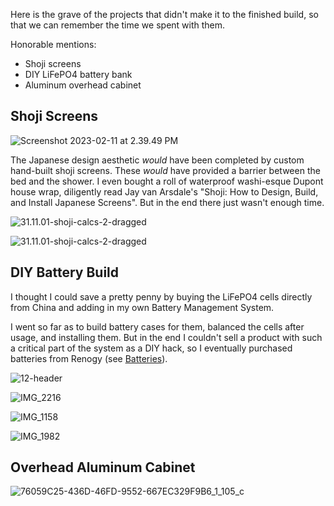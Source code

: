 
Here is the grave of the projects that didn't make it to the finished build, so that we can remember the time we spent with them.

Honorable mentions:
- Shoji screens
- DIY LiFePO4 battery bank 
- Aluminum overhead cabinet

## Shoji Screens

![Screenshot 2023-02-11 at 2.39.49 PM](img/Screenshot%202023-02-11%20at%202.39.49%20PM.png)

The Japanese design aesthetic *would* have been completed by custom hand-built shoji screens. These *would* have provided a barrier between the bed and the shower. I even bought a roll of waterproof washi-esque Dupont house wrap, diligently read Jay van Arsdale's "Shoji: How to Design, Build, and Install Japanese Screens". But in the end there just wasn't enough time.

![31.11.01-shoji-calcs-2-dragged](img/31.11.01-shoji-calcs-2-dragged.jpg)

![31.11.01-shoji-calcs-2-dragged](img/31.11.01-shoji-calcs-2-dragged.jpg)

## DIY Battery Build

I thought I could save a pretty penny by buying the LiFePO4 cells directly from China and adding in my own Battery Management System. 

I went so far as to build battery cases for them, balanced the cells after usage, and installing them. But in the end I couldn't sell a product with such a critical part of the system as a DIY hack, so I eventually purchased batteries from Renogy (see [Batteries](Batteries.md)).

![12-header](img/12-header.png)

![IMG_2216](img/IMG_2216.jpg)

![IMG_1158](img/IMG_1158.jpg)

![IMG_1982](img/IMG_1982.jpg)

## Overhead Aluminum Cabinet

![76059C25-436D-46FD-9552-667EC329F9B6_1_105_c](img/76059C25-436D-46FD-9552-667EC329F9B6_1_105_c.jpeg)

